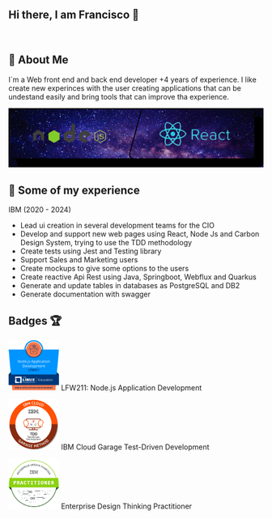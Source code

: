 ## Hi there, I am Francisco  👋

<br>

## 🚀 About Me
I`m a Web front end and back end developer +4 years of experience. I like create new experinces with the user creating applications that can be undestand easily and bring tools that can improve tha experience.

<img src="https://github.com/SiegHitsu/SiegHitsu/raw/main/react.png" width="2000px">

## 🪪 Some of my experience

IBM (2020 - 2024)
 - Lead ui creation in several development teams for the CIO
 - Develop and support new web pages using React, Node Js and Carbon Design System, trying to use the TDD
methodology
 - Create tests using Jest and Testing library
- Support Sales and Marketing users
- Create mockups to give some options to the users
- Create reactive Api Rest using Java, Springboot, Webflux and Quarkus
- Generate and update tables in databases as PostgreSQL and DB2
- Generate documentation with swagger

## Badges 🏆
<img src="https://github.com/SiegHitsu/SiegHitsu/raw/main/blob.png" width="100">  LFW211: Node.js Application Development </img>

<img src="https://github.com/SiegHitsu/SiegHitsu/raw/main/tdd.png" width="100">  IBM Cloud Garage Test-Driven Development </img>

<img src="https://github.com/SiegHitsu/SiegHitsu/raw/main/desing.png" width="100">  Enterprise Design Thinking Practitioner </img>
<!--
**SiegHitsu/SiegHitsu** is a ✨ _special_ ✨ repository because its `README.md` (this file) appears on your GitHub profile.

Here are some ideas to get you started:

- 🔭 I’m currently working on ...
- 🌱 I’m currently learning ...
- 👯 I’m looking to collaborate on ...
- 🤔 I’m looking for help with ...
- 💬 Ask me about ...
- 📫 How to reach me: ...
- 😄 Pronouns: ...
- ⚡ Fun fact: ...
-->
